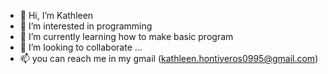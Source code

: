 - 👋 Hi, I’m Kathleen
- 👀 I’m interested in programming
- 🌱 I’m currently learning how to make basic program
- 💞️ I’m looking to collaborate ...
- 📫 you can reach me in my gmail (kathleen.hontiveros0995@gmail.com)

<!---
kathleen0509/kathleen0509 is a ✨ special ✨ repository because its `README.md` (this file) appears on your GitHub profile.
You can click the Preview link to take a look at your changes.
--->
